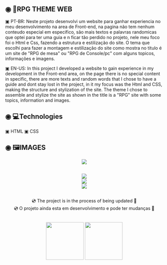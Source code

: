  ## ◉ 📑RPG THEME WEB
 <p> ▣ PT-BR: Neste projeto desenvolvi um website para ganhar experiencia no meu desenvolvimento na area de Front-end, na pagina não tem nenhum conteudo especial em especifico, são mais textos e palavras randomicas que optei para ter uma guia e n ficar tão perdido no projeto, nele meu foco foi o Html e Css, fazendo a estrutura e estilização do site. O tema que escolhi para fazer a montagem e estilização do site como mostra no titulo é um site de "RPG de mesa" ou "RPG de Console/pc" com alguns topicos, informações e imagens.   </p>
 <p> ▣ EN-US: In this project I developed a website to gain experience in my development in the Front-end area, on the page there is no special content in specific, there are more texts and random words that I chose to have a guide and dont stay lost in the project, in it my focus was the Html and CSS, making the structure and stylization of the site. The theme I chose to assemble and stylize the site as shown in the title is a "RPG" site with some topics, information and images. </p>
 
 ## ◉ 💻Technologies
 ▣ HTML
 ▣ CSS
 
 ## ◉ 🖼️IMAGES
 
<div align="center" >
<img src="https://user-images.githubusercontent.com/101200460/157438903-14cb9012-7b31-453e-a806-27c1b06174b7.gif" >
</div>

##

<div align="center" >
 <img src="https://user-images.githubusercontent.com/101200460/157440246-f10ad53d-4500-4df6-a0ed-9afce6cde428.gif">

</div>

<div align="center" >
 <img src="https://user-images.githubusercontent.com/101200460/157440256-78c64da7-f544-4776-933f-e2fd72d15bf2.gif">

</div>

<div align="center" >
 <img src="https://user-images.githubusercontent.com/101200460/157440268-94198b3a-dc68-46f2-86f9-346e83350a9f.gif">

</div>

 ##
 
<div align="center">💿 The project is in the process of being updated 📀<div>
 <div align="center">💿 O projeto ainda esta em desenvolvimento e pode ter mudanças 📀<div>
 
 ##
  
<img  align="center" height="120px" src="https://github-readme-stats.vercel.app/api/pin/?username=gsantos-f&repo=Web-RPG.THEME">
 
<img align="center" height="120px" src="https://c.tenor.com/cZlr0524pIsAAAAC/d20-dice.gif">
